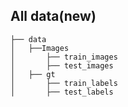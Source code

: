## All data(new) 

```
├── data
│   ├──Images
│       ├── train_images
│       ├── test_images
│   ├── gt
│       ├── train_labels
│       ├── test_labels
```  
